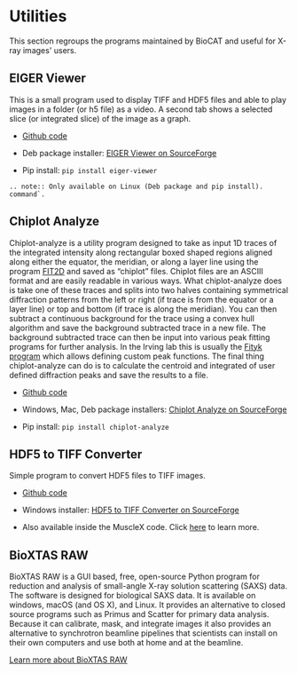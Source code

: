# Utilities

This section regroups the programs maintained by BioCAT and useful for X-ray images' users.

## EIGER Viewer

This is a small program used to display TIFF and HDF5 files and able to play images in a folder (or h5 file) as a video. A second tab shows a selected slice (or integrated slice) of the image as a graph.

* [Github code]()

* Deb package installer: [EIGER Viewer on SourceForge](https://sourceforge.net/projects/eiger-viewer/)

* Pip install: `pip install eiger-viewer`

```eval_rst
.. note:: Only available on Linux (Deb package and pip install).
command`.
```

## Chiplot Analyze

Chiplot-analyze is a utility program designed to take as input 1D traces of the integrated intensity along rectangular boxed shaped regions aligned along either the equator, the meridian, or along a layer line using the program  [FIT2D](http://www.esrf.eu/computing/scientific/FIT2D/) and saved as “chiplot” files. Chiplot files are an ASCIII format and are easily readable in various ways. What chiplot-analyze does is take one of these traces and splits into two halves containing symmetrical diffraction patterns from the left or right (if trace is from the equator or a layer line) or top and bottom (if trace is along the meridian). You can then subtract a continuous background for the trace  using a convex hull algorithm and save the background subtracted trace in a new file.  The background subtracted trace can then be input into various peak fitting programs for further analysis. In the Irving lab this is usually the [Fityk program](http://fityk.nieto.pl/) which allows defining custom peak functions. The final thing chiplot-analyze can do is to calculate  the centroid and integrated of  user defined diffraction peaks and save the results to a file.

* [Github code](https://github.com/biocatiit/chiplot-analyze)

* Windows, Mac, Deb package installers: [Chiplot Analyze on SourceForge](https://sourceforge.net/projects/chiplot-analyze/)

* Pip install: `pip install chiplot-analyze`

## HDF5 to TIFF Converter

Simple program to convert HDF5 files to TIFF images.

* [Github code]()

* Windows installer: [HDF5 to TIFF Converter on SourceForge](https://sourceforge.net/projects/hdf5-to-tiff-converter/)

* Also available inside the MuscleX code. Click [here](AppSuite/WorkingWithHdf5Images/Working-with-hdf5-images.md) to learn more.

## BioXTAS RAW

BioXTAS RAW is a GUI based, free, open-source Python program for reduction and analysis of small-angle X-ray solution scattering (SAXS) data. The software is designed for biological SAXS data. It is available on windows, macOS (and OS X), and Linux. It provides an alternative to closed source programs such as Primus and Scatter for primary data analysis. Because it can calibrate, mask, and integrate images it also provides an alternative to synchrotron beamline pipelines that scientists can install on their own computers and use both at home and at the beamline.

[Learn more about BioXTAS RAW](https://bioxtas-raw.readthedocs.io/en/latest/)

